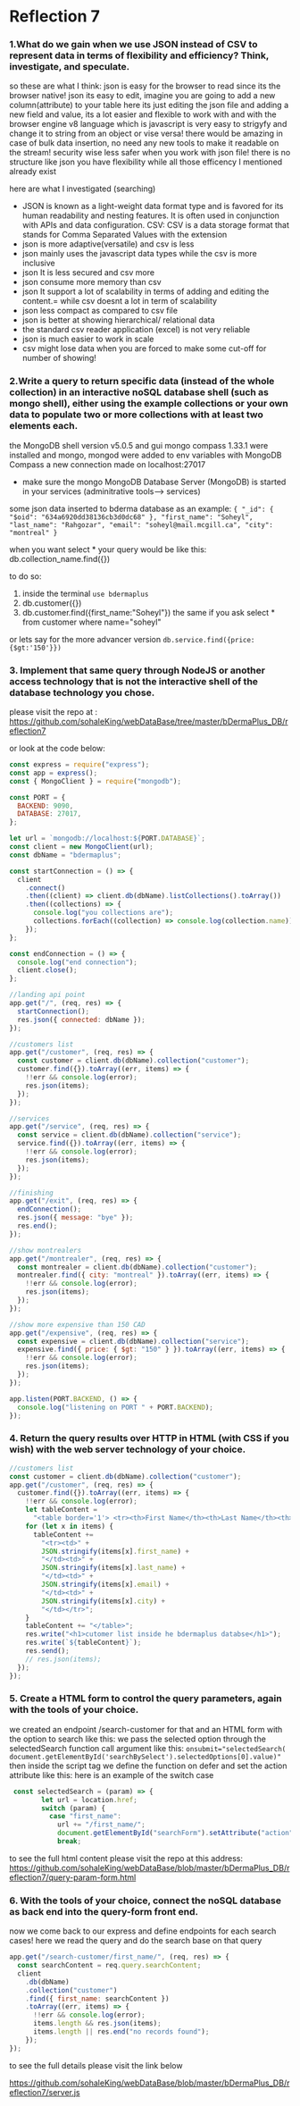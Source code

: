 # Reflection 7

### 1.What do we gain when we use JSON instead of CSV to represent data in terms of flexibility and efficiency? Think, investigate, and speculate.

so these are what I think:
json is easy for the browser to read since its the browser native! json its easy to edit, imagine you are going to add a new column(attribute) to your table here its just editing the json file and adding a new field and value, its a lot easier and flexible to work with and with the browser engine v8 language which is javascript is very easy to strigyfy and change it to string from an object or vise versa! there would be amazing in case of bulk data insertion, no need any new tools to make it readable on the stream! security wise less safer when you work with json file! there is no structure like json you have flexibility while all those efficency I mentioned already exist

here are what I investigated (searching)

- JSON is known as a light-weight data format type and is favored for its human readability and nesting features. It is often used in conjunction with APIs and data configuration. CSV: CSV is a data storage format that stands for Comma Separated Values with the extension
- json is more adaptive(versatile) and csv is less
- json mainly uses the javascript data types while the csv is more inclusive
- json It is less secured and csv more
- json consume more memory than csv
- json It support a lot of scalability in terms of adding and editing the content.= while csv doesnt a lot in term of scalability
- json less compact as compared to csv file
- json is better at showing hierarchical/ relational data
- the standard csv reader application (excel) is not very reliable
- json is much easier to work in scale
- csv might lose data when you are forced to make some cut-off for number of showing!

### 2.Write a query to return specific data (instead of the whole collection) in an interactive noSQL database shell (such as mongo shell), either using the example collections or your own data to populate two or more collections with at least two elements each.

the MongoDB shell version v5.0.5 and gui mongo compass 1.33.1 were installed and mongo, mongod were added to env variables
with MongoDB Compass a new connection made on localhost:27017

- make sure the mongo MongoDB Database Server (MongoDB) is started in your services (adminitrative tools--> services)

some json data inserted to bderma database as an example:
`{ "_id": { "$oid": "634a6920dd38136cb3d0dc68" }, "first_name": "Soheyl", "last_name": "Rahgozar", "email": "soheyl@mail.mcgill.ca", "city": "montreal" }`

when you want select \* your query would be like this:
db.collection_name.find({})

to do so:

1. inside the terminal `use bdermaplus`
2. db.customer({})
3. db.customer.find({first_name:"Soheyl"}) the same if you ask select \* from customer where name="soheyl"

or lets say for the more advancer version
`db.service.find({price: {$gt:'150'}})`

### 3. Implement that same query through NodeJS or another access technology that is not the interactive shell of the database technology you chose.

please visit the repo at :
https://github.com/sohaleKing/webDataBase/tree/master/bDermaPlus_DB/reflection7

or look at the code below:

```js
const express = require("express");
const app = express();
const { MongoClient } = require("mongodb");

const PORT = {
  BACKEND: 9090,
  DATABASE: 27017,
};

let url = `mongodb://localhost:${PORT.DATABASE}`;
const client = new MongoClient(url);
const dbName = "bdermaplus";

const startConnection = () => {
  client
    .connect()
    .then((client) => client.db(dbName).listCollections().toArray())
    .then((collections) => {
      console.log("you collections are");
      collections.forEach((collection) => console.log(collection.name));
    });
};

const endConnection = () => {
  console.log("end connection");
  client.close();
};

//landing api point
app.get("/", (req, res) => {
  startConnection();
  res.json({ connected: dbName });
});

//customers list
app.get("/customer", (req, res) => {
  const customer = client.db(dbName).collection("customer");
  customer.find({}).toArray((err, items) => {
    !!err && console.log(error);
    res.json(items);
  });
});

//services
app.get("/service", (req, res) => {
  const service = client.db(dbName).collection("service");
  service.find({}).toArray((err, items) => {
    !!err && console.log(error);
    res.json(items);
  });
});

//finishing
app.get("/exit", (req, res) => {
  endConnection();
  res.json({ message: "bye" });
  res.end();
});

//show montrealers
app.get("/montrealer", (req, res) => {
  const montrealer = client.db(dbName).collection("customer");
  montrealer.find({ city: "montreal" }).toArray((err, items) => {
    !!err && console.log(error);
    res.json(items);
  });
});

//show more expensive than 150 CAD
app.get("/expensive", (req, res) => {
  const expensive = client.db(dbName).collection("service");
  expensive.find({ price: { $gt: "150" } }).toArray((err, items) => {
    !!err && console.log(error);
    res.json(items);
  });
});

app.listen(PORT.BACKEND, () => {
  console.log("listening on PORT " + PORT.BACKEND);
});
```

### 4. Return the query results over HTTP in HTML (with CSS if you wish) with the web server technology of your choice.

```js
//customers list
const customer = client.db(dbName).collection("customer");
app.get("/customer", (req, res) => {
  customer.find({}).toArray((err, items) => {
    !!err && console.log(error);
    let tableContent =
      "<table border='1'> <tr><th>First Name</th><th>Last Name</th><th>email</th><th>city</th></tr>";
    for (let x in items) {
      tableContent +=
        "<tr><td>" +
        JSON.stringify(items[x].first_name) +
        "</td><td>" +
        JSON.stringify(items[x].last_name) +
        "</td><td>" +
        JSON.stringify(items[x].email) +
        "</td><td>" +
        JSON.stringify(items[x].city) +
        "</td></tr>";
    }
    tableContent += "</table>";
    res.write("<h1>cutomer list inside he bdermaplus databse</h1>");
    res.write(`${tableContent}`);
    res.send();
    // res.json(items);
  });
});
```

### 5. Create a HTML form to control the query parameters, again with the tools of your choice.

we created an endpoint /search-customer for that and an HTML form with the option to search like this:
we pass the selected option through the selectedSearch function call argument like this:
`onsubmit="selectedSearch( document.getElementById('searchBySelect').selectedOptions[0].value)"`
then inside the script tag we define the function on defer and set the action attribute like this:
here is an example of the switch case

```js
 const selectedSearch = (param) => {
        let url = location.href;
        switch (param) {
          case "first_name":
            url += "/first_name/";
            document.getElementById("searchForm").setAttribute("action", url);
            break;
```

to see the full html content please visit the repo at this address:
https://github.com/sohaleKing/webDataBase/blob/master/bDermaPlus_DB/reflection7/query-param-form.html

### 6. With the tools of your choice, connect the noSQL database as back end into the query-form front end.

now we come back to our express and define endpoints for each search cases!
here we read the query and do the search base on that query

```js
app.get("/search-customer/first_name/", (req, res) => {
  const searchContent = req.query.searchContent;
  client
    .db(dbName)
    .collection("customer")
    .find({ first_name: searchContent })
    .toArray((err, items) => {
      !!err && console.log(error);
      items.length && res.json(items);
      items.length || res.end("no records found");
    });
});
```

to see the full details please visit the link below

https://github.com/sohaleKing/webDataBase/blob/master/bDermaPlus_DB/reflection7/server.js
